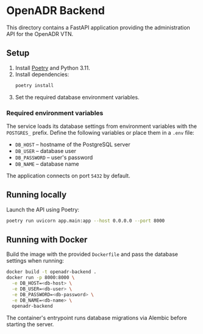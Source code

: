 # OpenADR Backend

This directory contains a FastAPI application providing the administration API for the OpenADR VTN.

## Setup

1. Install [Poetry](https://python-poetry.org/) and Python 3.11.
2. Install dependencies:
   ```bash
   poetry install
   ```
3. Set the required database environment variables.

### Required environment variables

The service loads its database settings from environment variables with the `POSTGRES_` prefix. Define the following variables or place them in a `.env` file:

- `DB_HOST` – hostname of the PostgreSQL server
- `DB_USER` – database user
- `DB_PASSWORD` – user's password
- `DB_NAME` – database name

The application connects on port `5432` by default.

## Running locally

Launch the API using Poetry:

```bash
poetry run uvicorn app.main:app --host 0.0.0.0 --port 8000
```

## Running with Docker

Build the image with the provided `Dockerfile` and pass the database settings when running:

```bash
docker build -t openadr-backend .
docker run -p 8000:8000 \
  -e DB_HOST=<db-host> \
  -e DB_USER=<db-user> \
  -e DB_PASSWORD=<db-password> \
  -e DB_NAME=<db-name> \
  openadr-backend
```

The container's entrypoint runs database migrations via Alembic before starting the server.

